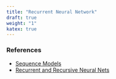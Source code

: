 ```yaml
---
title: "Recurrent Neural Network"
draft: true
weight: "1"
katex: true
---
```


### References
- [Sequence Models](https://archive.org/details/jiqixuexi/C5w1l01WhySequenceModels.mp4)
- [Recurrent and Recursive Neural Nets](http://www.deeplearningbook.org/contents/rnn.html)
